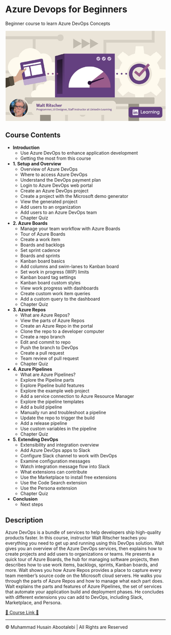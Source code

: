 <!-- ©©©©©©©©©©©©©©©©©©©©©©©© All Rights Are Reserved By Muhammad Husain Abootalebi ©©©©©©©©©©©©©©©©©©©©©©©©©©©©©©©©©© -->

# Azure Devops for Beginners

Beginner course to learn Azure DevOps Concepts

![Azure Devops for Beginners](../../assets/Courses/Course%20Covers/2%20-%201%20-%20Azure%20Devops%20for%20Beginners.webp)

## Course Contents

- **Introduction**
  - Use Azure DevOps to enhance application development
  - Getting the most from this course
- **1. Setup and Overview**
  - Overview of Azure DevOps
  - Where to access Azure DevOps
  - Understand the DevOps payment plan
  - Login to Azure DevOps web portal
  - Create an Azure DevOps project
  - Create a project with the Microsoft demo generator
  - View the generated project
  - Add users to an organization
  - Add users to an Azure DevOps team
  - Chapter Quiz
- **2. Azure Boards**
  - Manage your team workflow with Azure Boards
  - Tour of Azure Boards
  - Create a work item
  - Boards and backlogs
  - Set sprint cadence
  - Boards and sprints
  - Kanban board basics
  - Add columns and swim-lanes to Kanban board
  - Set work in progress (WIP) limits
  - Kanban board tag settings
  - Kanban board custom styles
  - View work progress with dashboards
  - Create custom work item queries
  - Add a custom query to the dashboard
  - Chapter Quiz
- **3. Azure Repos**
  - What are Azure Repos?
  - View the parts of Azure Repos
  - Create an Azure Repo in the portal
  - Clone the repo to a developer computer
  - Create a repo branch
  - Edit and commit to repo
  - Push the branch to DevOps
  - Create a pull request
  - Team review of pull request
  - Chapter Quiz
- **4. Azure Pipelines**
  - What are Azure Pipelines?
  - Explore the Pipeline parts
  - Explore Pipeline build features
  - Explore the example web project
  - Add a service connection to Azure Resource Manager
  - Explore the pipeline templates
  - Add a build pipeline
  - Manually run and troubleshoot a pipeline
  - Update the repo to trigger the build
  - Add a release pipeline
  - Use custom variables in the pipeline
  - Chapter Quiz
- **5. Extending DevOps**
  - Extensibility and integration overview
  - Add Azure DevOps apps to Slack
  - Configure Slack channel to work with DevOps
  - Examine configuration messages
  - Watch integration message flow into Slack
  - What extensions can contribute
  - Use the Marketplace to install free extensions
  - Use the Code Search extension
  - Use the Persona extension
  - Chapter Quiz
- **Conclusion**
  - Next steps

## Description

Azure DevOps is a bundle of services to help developers ship high-quality products faster. In this course, instructor Walt Ritscher teaches you everything you need to get up and running using this DevOps solution. Walt gives you an overview of the Azure DevOps services, then explains how to create projects and add users to organizations or teams. He presents a quick tour of Azure Boards, the hub for managing software projects, then describes how to use work items, backlogs, sprints, Kanban boards, and more. Walt shows you how Azure Repos provides a place to capture every team member’s source code on the Microsoft cloud servers. He walks you through the parts of Azure Repos and how to manage what each part does. Walt explains the parts and features of Azure Pipelines, the set of services that automate your application build and deployment phases. He concludes with different extensions you can add to DevOps, including Slack, Marketplace, and Persona.

[🔗 Course Link 🔗](https://www.linkedin.com/learning/azure-devops-for-beginners-23145679)

---

© Muhammad Husain Abootalebi | All Rights are Reserved

<!-- ©©©©©©©©©©©©©©©©©©©©©©©© All Rights Are Reserved By Muhammad Husain Abootalebi ©©©©©©©©©©©©©©©©©©©©©©©©©©©©©©©©©© -->
